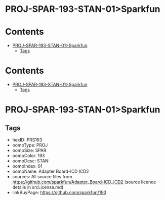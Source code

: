 
PROJ-SPAR-193-STAN-01>Sparkfun
==============================

Contents
========

* [PROJ-SPAR-193-STAN-01>Sparkfun](#proj-spar-193-stan-01sparkfun)
	* [Tags](#tags)

Contents
========

* [PROJ-SPAR-193-STAN-01>Sparkfun](#proj-spar-193-stan-01sparkfun)
	* [Tags](#tags)

# PROJ-SPAR-193-STAN-01>Sparkfun

## Tags

- hexID: PRS193
- oompType: PROJ
- oompSize: SPAR
- oompColor: 193
- oompDesc: STAN
- oompIndex: 01
- oompName: Adapter Board-ICD ICD2
- sources: All source files from https://github.com/sparkfun/Adapter_Board-ICD_ICD2 (source licence details in srcLicense.md)
- linkBuyPage: https://github.com/sparkfun/193
